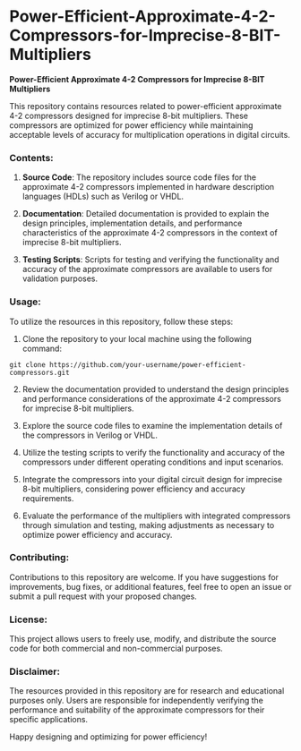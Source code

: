 # Power-Efficient-Approximate-4-2-Compressors-for-Imprecise-8-BIT-Multipliers
**Power-Efficient Approximate 4-2 Compressors for Imprecise 8-BIT Multipliers**

This repository contains resources related to power-efficient approximate 4-2 compressors designed for imprecise 8-bit multipliers. These compressors are optimized for power efficiency while maintaining acceptable levels of accuracy for multiplication operations in digital circuits.

### Contents:

1. **Source Code**: The repository includes source code files for the approximate 4-2 compressors implemented in hardware description languages (HDLs) such as Verilog or VHDL.

2. **Documentation**: Detailed documentation is provided to explain the design principles, implementation details, and performance characteristics of the approximate 4-2 compressors in the context of imprecise 8-bit multipliers.

3. **Testing Scripts**: Scripts for testing and verifying the functionality and accuracy of the approximate compressors are available to users for validation purposes.

### Usage:

To utilize the resources in this repository, follow these steps:

1. Clone the repository to your local machine using the following command:

```
git clone https://github.com/your-username/power-efficient-compressors.git
```

2. Review the documentation provided to understand the design principles and performance considerations of the approximate 4-2 compressors for imprecise 8-bit multipliers.

3. Explore the source code files to examine the implementation details of the compressors in Verilog or VHDL.

4. Utilize the testing scripts to verify the functionality and accuracy of the compressors under different operating conditions and input scenarios.

5. Integrate the compressors into your digital circuit design for imprecise 8-bit multipliers, considering power efficiency and accuracy requirements.

6. Evaluate the performance of the multipliers with integrated compressors through simulation and testing, making adjustments as necessary to optimize power efficiency and accuracy.

### Contributing:

Contributions to this repository are welcome. If you have suggestions for improvements, bug fixes, or additional features, feel free to open an issue or submit a pull request with your proposed changes.

### License:

This project allows users to freely use, modify, and distribute the source code for both commercial and non-commercial purposes.

### Disclaimer:

The resources provided in this repository are for research and educational purposes only. Users are responsible for independently verifying the performance and suitability of the approximate compressors for their specific applications.


Happy designing and optimizing for power efficiency!
